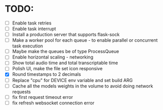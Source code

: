 # TODO:

- [ ] Enable task retries
- [ ] Enable task interrupt
- [ ] Install a production server that supports flask-sock
- [ ] Make a worker pool for each queue - to enable parallel or concurrent task execution
- [ ] Maybe make the queues be of type ProcessQueue
- [ ] Enable horizontal scaling - networking
- [ ] Show total audio time and total transcriptable time
- [ ] Polish UI, make the file set icon responsive
- [x] Round timestamps to 2 decimals
- [ ] Replace "cpu" for DEVICE env variable and set build ARG
- [ ] Cache all the models weights in the volume to avoid doing network requests
- [ ] fix first request timeout error
- [ ] fix refresh websocket connection error
